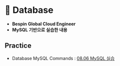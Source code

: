 # 📖 Database
- **Bespin Global Cloud Engineer**
- **MySQL 기반으로 실습한 내용**
## Practice
- Database MySQL Commands : [08.06 MySQL 실습](codes/practice/01_database.md)